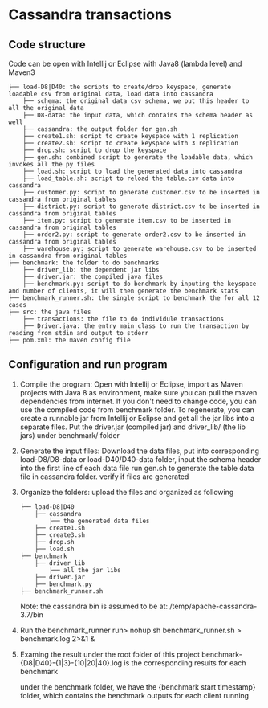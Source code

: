 # Cassandra transactions

## Code structure
Code can be open with Intellij or Eclipse with Java8 (lambda level) and Maven3
```
├── load-D8|D40: the scripts to create/drop keyspace, generate loadable csv from original data, load data into cassandra
    ├── schema: the original data csv schema, we put this header to all the original data
    ├── D8-data: the input data, which contains the schema header as well
    ├── cassandra: the output folder for gen.sh
    ├── create1.sh: script to create keyspace with 1 replication
    ├── create2.sh: script to create keyspace with 3 replication
    ├── drop.sh: script to drop the keyspace
    ├── gen.sh: combined script to generate the loadable data, which invokes all the py files
    ├── load.sh: script to load the generated data into cassandra
    ├── load_table.sh: script to reload the table.csv data into cassandra
    ├── customer.py: script to generate customer.csv to be inserted in cassandra from original tables
    ├── district.py: script to generate district.csv to be inserted in cassandra from original tables
    ├── item.py: script to generate item.csv to be inserted in cassandra from original tables
    ├── order2.py: script to generate order2.csv to be inserted in cassandra from original tables
    ├── warehouse.py: script to generate warehouse.csv to be inserted in cassandra from original tables
├── benchmark: the folder to do benchmarks
    ├── driver_lib: the dependent jar libs
    ├── driver.jar: the compiled java files
    ├── benchmark.py: script to do benchmark by inputing the keyspace and number of clients, it will then generate the benchmark stats
├── benchmark_runner.sh: the single script to benchmark the for all 12 cases
├── src: the java files
    ├── transactions: the file to do individule transactions
    ├── Driver.java: the entry main class to run the transaction by reading from stdin and output to stderr
├── pom.xml: the maven config file
```

## Configuration and run program
1. Compile the program:
    Open with Intellij or Eclipse, import as Maven projects with Java 8 as environment, make sure you can pull the maven dependencies from internet. If you don't need to change code, you can use the compiled code from benchmark folder. To regenerate, you can create a runnable jar from Intellij or Eclipse and get all the jar libs into a separate files. Put the driver.jar (compiled jar) and driver_lib/ (the lib jars) under benchmark/ folder

2. Generate the input files:
    Download the data files, put into corresponding load-D8/D8-data or load-D40/D40-data folder, input the schema header into the first line of each data file
    run gen.sh to generate the table data file in cassandra folder. verify if files are generated

3. Organize the folders:
    upload the files and organized as following
    ```
    ├── load-D8|D40
        ├── cassandra
            ├── the generated data files
        ├── create1.sh
        ├── create3.sh
        ├── drop.sh
        ├── load.sh
    ├── benchmark
        ├── driver_lib
            ├── all the jar libs
        ├── driver.jar
        ├── benchmark.py
    ├── benchmark_runner.sh
    ```
    Note: the cassandra bin is assumed to be at: /temp/apache-cassandra-3.7/bin

4. Run the benchmark_runner
    run> nohup sh benchmark_runner.sh > benchmark.log 2>&1 &

5. Examing the result
    under the root folder of this project
    benchmark-{D8|D40}-{1|3}-{10|20|40}.log is the corresponding results for each benchmark

    under the benchmark folder, we have the {benchmark start timestamp} folder, which contains the benchmark outputs for each client running
